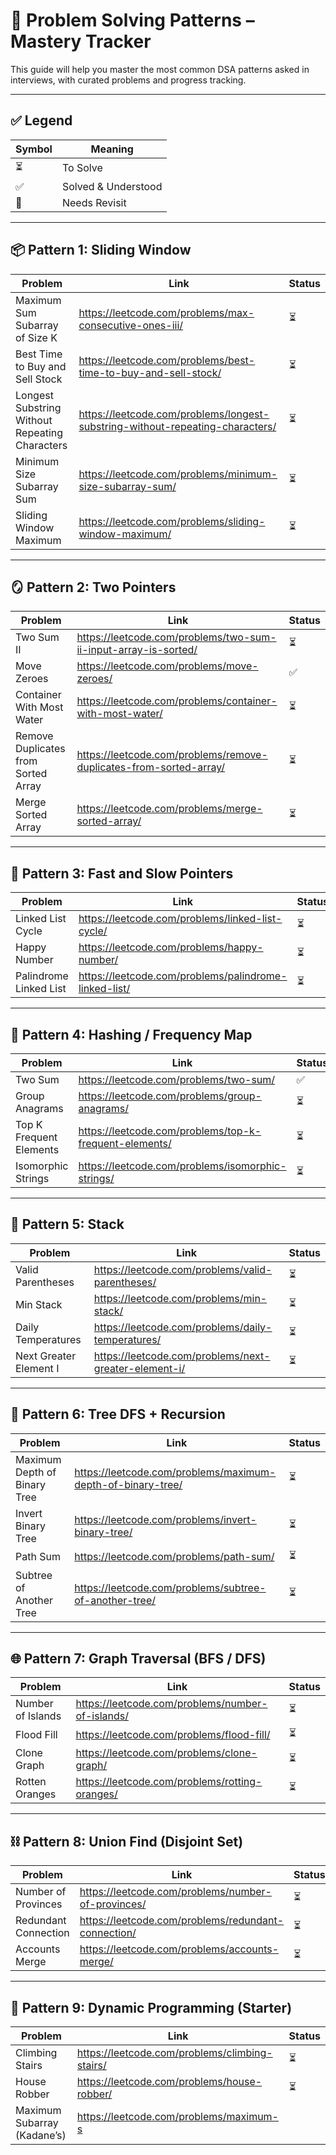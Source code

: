 # 🧠 Problem Solving Patterns – Mastery Tracker

This guide will help you master the most common DSA patterns asked in interviews, with curated problems and progress tracking.

---

## ✅ Legend

| Symbol | Meaning             |
|--------|---------------------|
| ⏳     | To Solve             |
| ✅     | Solved & Understood |
| 🔁     | Needs Revisit        |

---

## 📦 Pattern 1: Sliding Window

| Problem | Link | Status |
|--------|------|--------|
| Maximum Sum Subarray of Size K | https://leetcode.com/problems/max-consecutive-ones-iii/ | ⏳ |
| Best Time to Buy and Sell Stock | https://leetcode.com/problems/best-time-to-buy-and-sell-stock/ | ⏳ |
| Longest Substring Without Repeating Characters | https://leetcode.com/problems/longest-substring-without-repeating-characters/ | ⏳ |
| Minimum Size Subarray Sum | https://leetcode.com/problems/minimum-size-subarray-sum/ | ⏳ |
| Sliding Window Maximum | https://leetcode.com/problems/sliding-window-maximum/ | ⏳ |

---

## 🪞 Pattern 2: Two Pointers

| Problem | Link | Status |
|--------|------|--------|
| Two Sum II | https://leetcode.com/problems/two-sum-ii-input-array-is-sorted/ | ⏳ |
| Move Zeroes | https://leetcode.com/problems/move-zeroes/ | ✅ |
| Container With Most Water | https://leetcode.com/problems/container-with-most-water/ | ⏳ |
| Remove Duplicates from Sorted Array | https://leetcode.com/problems/remove-duplicates-from-sorted-array/ | ⏳ |
| Merge Sorted Array | https://leetcode.com/problems/merge-sorted-array/ | ⏳ |

---

## 🐢 Pattern 3: Fast and Slow Pointers

| Problem | Link | Status |
|--------|------|--------|
| Linked List Cycle | https://leetcode.com/problems/linked-list-cycle/ | ⏳ |
| Happy Number | https://leetcode.com/problems/happy-number/ | ⏳ |
| Palindrome Linked List | https://leetcode.com/problems/palindrome-linked-list/ | ⏳ |

---

## 🧮 Pattern 4: Hashing / Frequency Map

| Problem | Link | Status |
|--------|------|--------|
| Two Sum | https://leetcode.com/problems/two-sum/ | ✅ |
| Group Anagrams | https://leetcode.com/problems/group-anagrams/ | ⏳ |
| Top K Frequent Elements | https://leetcode.com/problems/top-k-frequent-elements/ | ⏳ |
| Isomorphic Strings | https://leetcode.com/problems/isomorphic-strings/ | ⏳ |

---

## 🧱 Pattern 5: Stack

| Problem | Link | Status |
|--------|------|--------|
| Valid Parentheses | https://leetcode.com/problems/valid-parentheses/ | ⏳ |
| Min Stack | https://leetcode.com/problems/min-stack/ | ⏳ |
| Daily Temperatures | https://leetcode.com/problems/daily-temperatures/ | ⏳ |
| Next Greater Element I | https://leetcode.com/problems/next-greater-element-i/ | ⏳ |

---

## 🌳 Pattern 6: Tree DFS + Recursion

| Problem | Link | Status |
|--------|------|--------|
| Maximum Depth of Binary Tree | https://leetcode.com/problems/maximum-depth-of-binary-tree/ | ⏳ |
| Invert Binary Tree | https://leetcode.com/problems/invert-binary-tree/ | ⏳ |
| Path Sum | https://leetcode.com/problems/path-sum/ | ⏳ |
| Subtree of Another Tree | https://leetcode.com/problems/subtree-of-another-tree/ | ⏳ |

---

## 🌐 Pattern 7: Graph Traversal (BFS / DFS)

| Problem | Link | Status |
|--------|------|--------|
| Number of Islands | https://leetcode.com/problems/number-of-islands/ | ⏳ |
| Flood Fill | https://leetcode.com/problems/flood-fill/ | ⏳ |
| Clone Graph | https://leetcode.com/problems/clone-graph/ | ⏳ |
| Rotten Oranges | https://leetcode.com/problems/rotting-oranges/ | ⏳ |

---

## ⛓️ Pattern 8: Union Find (Disjoint Set)

| Problem | Link | Status |
|--------|------|--------|
| Number of Provinces | https://leetcode.com/problems/number-of-provinces/ | ⏳ |
| Redundant Connection | https://leetcode.com/problems/redundant-connection/ | ⏳ |
| Accounts Merge | https://leetcode.com/problems/accounts-merge/ | ⏳ |

---

## 🧠 Pattern 9: Dynamic Programming (Starter)

| Problem | Link | Status |
|--------|------|--------|
| Climbing Stairs | https://leetcode.com/problems/climbing-stairs/ | ⏳ |
| House Robber | https://leetcode.com/problems/house-robber/ | ⏳ |
| Maximum Subarray (Kadane’s) | https://leetcode.com/problems/maximum-s
